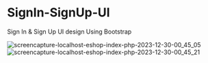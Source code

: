 # SignIn-SignUp-UI
Sign In &amp; Sign Up UI design Using Bootstrap

![screencapture-localhost-eshop-index-php-2023-12-30-00_45_05](https://github.com/milhan331/SignIn-SignUp-UI/assets/83722784/41a85f93-3cdb-4a7b-966a-ced87feb40b8)
![screencapture-localhost-eshop-index-php-2023-12-30-00_45_21](https://github.com/milhan331/SignIn-SignUp-UI/assets/83722784/3c10cc81-2bf9-4188-8f18-60ba0e81a470)
